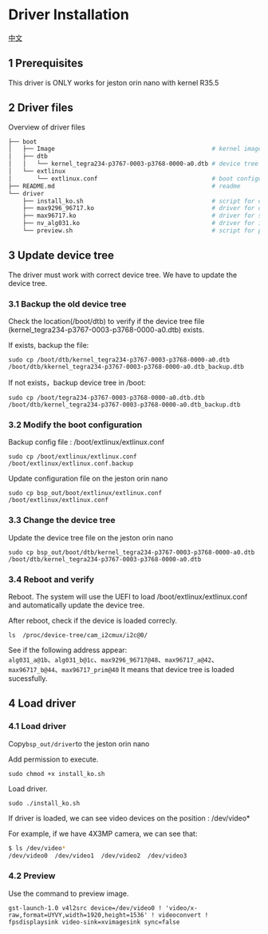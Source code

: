# Driver Installation
[中文](./README_CN.md)

## 1 Prerequisites

This driver is ONLY works for jeston orin nano with kernel R35.5

## 2 Driver files

Overview of driver files

``` bash
├── boot
│   ├── Image                                            # kernel image
│   ├── dtb
│   │   └── kernel_tegra234-p3767-0003-p3768-0000-a0.dtb # device tree (sensor addr 0x80)
│   └── extlinux
│       └── extlinux.conf                                # boot configuration
├── README.md                                            # readme
└── driver 
    ├── install_ko.sh                                    # script for driver installation 
    ├── max9296_96717.ko                                 # driver for deserdes
    ├── max96717.ko                                      # driver for serdes
    ├── nv_alg031.ko                                     # driver for image sensor
    └── preview.sh                                       # script for preview
```
## 3 Update device tree

The driver must work with correct device tree. We have to update the device tree.  

### 3.1 Backup the old device tree

Check the location(/boot/dtb) to verify if the device tree file (kernel_tegra234-p3767-0003-p3768-0000-a0.dtb) exists.

If exists, backup the file:  

` sudo cp /boot/dtb/kernel_tegra234-p3767-0003-p3768-0000-a0.dtb /boot/dtb/kkernel_tegra234-p3767-0003-p3768-0000-a0.dtb_backup.dtb  `

If not exists，backup device tree in /boot:  

` sudo cp /boot/tegra234-p3767-0003-p3768-0000-a0.dtb.dtb /boot/dtb/kernel_tegra234-p3767-0003-p3768-0000-a0.dtb_backup.dtb  `

### 3.2 Modify the boot configuration

Backup config file : /boot/extlinux/extlinux.conf

` sudo cp /boot/extlinux/extlinux.conf /boot/extlinux/extlinux.conf.backup `

Update configuration file on the jeston orin nano  

` sudo cp bsp_out/boot/extlinux/extlinux.conf  /boot/extlinux/extlinux.conf `

### 3.3 Change the device tree

Update the device tree file on the jeston orin nano  

` sudo cp bsp_out/boot/dtb/kernel_tegra234-p3767-0003-p3768-0000-a0.dtb /boot/dtb/kernel_tegra234-p3767-0003-p3768-0000-a0.dtb `

### 3.4 Reboot and verify

Reboot. The system will use the UEFI to load /boot/extlinux/extlinux.conf and automatically update the device tree.   

After reboot, check if the device is loaded correcly.  

` ls  /proc/device-tree/cam_i2cmux/i2c@0/ `

See if the following address appear:  
`alg031_a@1b`、`alg031_b@1c`、`max9296_96717@48`、`max96717_a@42`、` max96717_b@44`、`max96717_prim@40`
It means that device tree is loaded sucessfully.  

## 4 Load driver

### 4.1 Load driver

Copy` bsp_out/driver `to the jeston orin nano  

Add permission to execute.   

` sudo chmod +x install_ko.sh `

Load driver.  

` sudo ./install_ko.sh `

If driver is loaded, we can see video devices on the position : /dev/video*

For example, if we have 4X3MP camera, we can see that:  

``` bash
$ ls /dev/video*
/dev/video0  /dev/video1  /dev/video2  /dev/video3
```

### 4.2 Preview

Use the command to preview image.  

` gst-launch-1.0 v4l2src device=/dev/video0 ! 'video/x-raw,format=UYVY,width=1920,height=1536' ! videoconvert ! fpsdisplaysink video-sink=xvimagesink sync=false
 `

